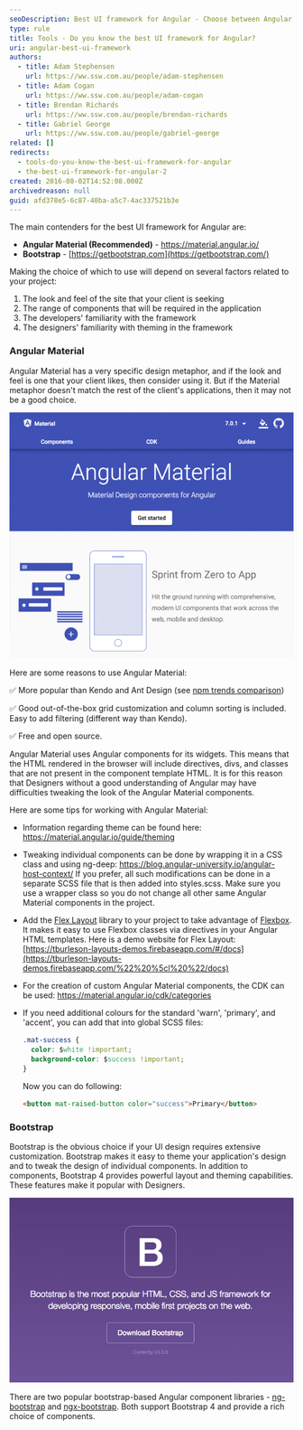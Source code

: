 ```yaml
---
seoDescription: Best UI framework for Angular - Choose between Angular Material and Bootstrap based on project requirements, client's design preferences, and developer/designer familiarity
type: rule
title: Tools - Do you know the best UI framework for Angular?
uri: angular-best-ui-framework
authors:
  - title: Adam Stephensen
    url: https://ww.ssw.com.au/people/adam-stephensen
  - title: Adam Cogan
    url: https://ww.ssw.com.au/people/adam-cogan
  - title: Brendan Richards
    url: https://ww.ssw.com.au/people/brendan-richards
  - title: Gabriel George
    url: https://ww.ssw.com.au/people/gabriel-george
related: []
redirects:
  - tools-do-you-know-the-best-ui-framework-for-angular
  - the-best-ui-framework-for-angular-2
created: 2016-08-02T14:52:08.000Z
archivedreason: null
guid: afd378e5-6c87-40ba-a5c7-4ac337521b3e
---
```


The main contenders for the best UI framework for Angular are:

* **Angular Material (Recommended)** - <https://material.angular.io/>
* **Bootstrap** - [https://getbootstrap.com](https://getbootstrap.com/)

Making the choice of which to use will depend on several factors related to your project:

1. The look and feel of the site that your client is seeking
2. The range of components that will be required in the application
3. The developers' familiarity with the framework
4. The designers' familiarity with theming in the framework

<!--endintro-->

### Angular Material

Angular Material has a very specific design metaphor, and if the look and feel is one that your client likes, then consider using it. But if the Material metaphor doesn't match the rest of the client's applications, then it may not be a good choice.

![Figure:  Angular Material is built by the Angular team](angular-material.png)

Here are some reasons to use Angular Material:

✅ More popular than Kendo and Ant Design (see [npm trends comparison](https://npmtrends.com/@angular/material-vs-@progress/kendo-angular-common-vs-ng-zorro-antd))

✅ Good out-of-the-box grid customization and column sorting is included. Easy to add filtering (different way than Kendo).

✅ Free and open source.

Angular Material uses Angular components for its widgets. This means that the HTML rendered in the browser will include directives, divs, and classes that are not present in the component template HTML. It is for this reason that Designers without a good understanding of Angular may have difficulties tweaking the look of the Angular Material components.

Here are some tips for working with Angular Material:

* Information regarding theme can be found here: <https://material.angular.io/guide/theming>
* Tweaking individual components can be done by wrapping it in a CSS class and using ng-deep:
  <https://blog.angular-university.io/angular-host-context/>
  If you prefer, all such modifications can be done in a separate SCSS file that is then added into styles.scss.
  Make sure you use a wrapper class so you do not change all other same Angular Material components in the project.
* Add the
  [Flex Layout](https://github.com/angular/flex-layout) library to your project to take advantage of
  [Flexbox](https://css-tricks.com/snippets/css/a-guide-to-flexbox/). It makes it easy to use Flexbox classes via directives in your Angular HTML templates.
  Here is a demo website for Flex Layout:
  [https://tburleson-layouts-demos.firebaseapp.com/#/docs](https://tburleson-layouts-demos.firebaseapp.com/%22%20%5cl%20%22/docs)
* For the creation of custom Angular Material components, the CDK can be used: <https://material.angular.io/cdk/categories>
* If you need additional colours for the standard 'warn', 'primary', and 'accent', you can add that into global SCSS files:

  ```css
  .mat-success {
    color: $white !important;
    background-color: $success !important;
  }
  ```

  Now you can do following:

  ```html
  <button mat-raised-button color="success">Primary</button>
  ```

### Bootstrap

Bootstrap is the obvious choice if your UI design requires extensive customization. Bootstrap makes it easy to theme your application's design and to tweak the design of individual components. In addition to components, Bootstrap 4 provides powerful layout and theming capabilities. These features make it popular with Designers.

![Figure: Bootstrap has been the recommended UI framework for the web for years](bad-bootstrap.png)

There are two popular bootstrap-based Angular component libraries - [ng-bootstrap](https://ng-bootstrap.github.io/) and [ngx-bootstrap](https://github.com/valor-software/ngx-bootstrap). Both support Bootstrap 4 and provide a rich choice of components.
